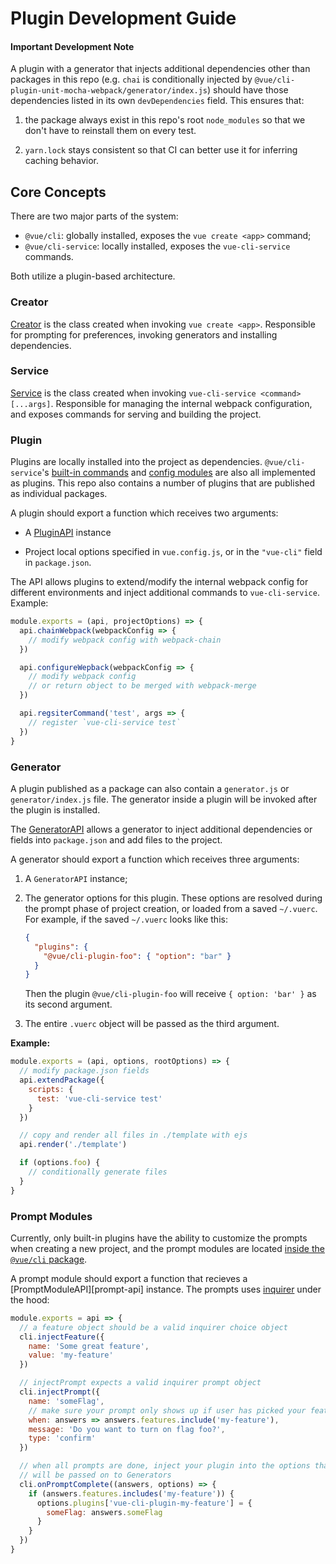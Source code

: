 # Plugin Development Guide

#### Important Development Note

A plugin with a generator that injects additional dependencies other than packages in this repo (e.g. `chai` is conditionally injected by `@vue/cli-plugin-unit-mocha-webpack/generator/index.js`) should have those dependencies listed in its own `devDependencies` field. This ensures that:

1. the package always exist in this repo's root `node_modules` so that we don't have to reinstall them on every test.

2. `yarn.lock` stays consistent so that CI can better use it for inferring caching behavior.

## Core Concepts

There are two major parts of the system:

- `@vue/cli`: globally installed, exposes the `vue create <app>` command;
- `@vue/cli-service`: locally installed, exposes the `vue-cli-service` commands.

Both utilize a plugin-based architecture.

### Creator

[Creator][creator-class] is the class created when invoking `vue create <app>`. Responsible for prompting for preferences, invoking generators and installing dependencies.

### Service

[Service][service-class] is the class created when invoking `vue-cli-service <command> [...args]`. Responsible for managing the internal webpack configuration, and exposes commands for serving and building the project.

### Plugin

Plugins are locally installed into the project as dependencies. `@vue/cli-service`'s [built-in commands][commands] and [config modules][config] are also all implemented as plugins. This repo also contains a number of plugins that are published as individual packages.

A plugin should export a function which receives two arguments:

- A [PluginAPI][plugin-api] instance

- Project local options specified in `vue.config.js`, or in the `"vue-cli"` field in `package.json`.

The API allows plugins to extend/modify the internal webpack config for different environments and inject additional commands to `vue-cli-service`. Example:

``` js
module.exports = (api, projectOptions) => {
  api.chainWebpack(webpackConfig => {
    // modify webpack config with webpack-chain
  })

  api.configureWepback(webpackConfig => {
    // modify webpack config
    // or return object to be merged with webpack-merge
  })

  api.regsiterCommand('test', args => {
    // register `vue-cli-service test`
  })
}
```

### Generator

A plugin published as a package can also contain a `generator.js` or `generator/index.js` file. The generator inside a plugin will be invoked after the plugin is installed.

The [GeneratorAPI][generator-api] allows a generator to inject additional dependencies or fields into `package.json` and add files to the project.

A generator should export a function which receives three arguments:

1. A `GeneratorAPI` instance;

2. The generator options for this plugin. These options are resolved during the prompt phase of project creation, or loaded from a saved `~/.vuerc`. For example, if the saved `~/.vuerc` looks like this:

    ``` json
    {
      "plugins": {
        "@vue/cli-plugin-foo": { "option": "bar" }
      }
    }
    ```

    Then the plugin `@vue/cli-plugin-foo` will receive `{ option: 'bar' }` as its second argument.

3. The entire `.vuerc` object will be passed as the third argument.

**Example:**

``` js
module.exports = (api, options, rootOptions) => {
  // modify package.json fields
  api.extendPackage({
    scripts: {
      test: 'vue-cli-service test'
    }
  })

  // copy and render all files in ./template with ejs
  api.render('./template')

  if (options.foo) {
    // conditionally generate files
  }
}
```

### Prompt Modules

Currently, only built-in plugins have the ability to customize the prompts when creating a new project, and the prompt modules are located [inside the `@vue/cli` package][prompt-modules].

A prompt module should export a function that recieves a [PromptModuleAPI][prompt-api] instance. The prompts uses [inquirer](https://github.com/SBoudrias/Inquirer.js) under the hood:

``` js
module.exports = api => {
  // a feature object should be a valid inquirer choice object
  cli.injectFeature({
    name: 'Some great feature',
    value: 'my-feature'
  })

  // injectPrompt expects a valid inquirer prompt object
  cli.injectPrompt({
    name: 'someFlag',
    // make sure your prompt only shows up if user has picked your feature
    when: answers => answers.features.include('my-feature'),
    message: 'Do you want to turn on flag foo?',
    type: 'confirm'
  })

  // when all prompts are done, inject your plugin into the options that
  // will be passed on to Generators
  cli.onPromptComplete((answers, options) => {
    if (answers.features.includes('my-feature')) {
      options.plugins['vue-cli-plugin-my-feature'] = {
        someFlag: answers.someFlag
      }
    }
  })
}
```

[creator-class]: https://github.com/vuejs/vue-cli/tree/next/packages/@vue/cli/lib/Creator.js
[service-class]: https://github.com/vuejs/vue-cli/tree/next/packages/@vue/cli-service/lib/Service.js
[generator-api]: https://github.com/vuejs/vue-cli/tree/next/packages/@vue/cli/lib/GeneratorAPI.js
[commands]: https://github.com/vuejs/vue-cli/tree/next/packages/@vue/cli-service/lib/commands
[config]: https://github.com/vuejs/vue-cli/tree/next/packages/@vue/cli-service/lib/config
[plugin-api]: https://github.com/vuejs/vue-cli/tree/next/packages/@vue/cli-service/lib/PluginAPI.js
[prompt-modules]: https://github.com/vuejs/vue-cli/tree/next/packages/%40vue/cli/lib/promptModules
